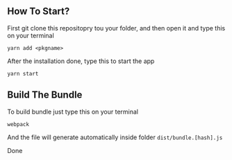 ## How To Start?
First git clone this repositopry tou your folder, and then open it and type this on your terminal

```
yarn add <pkgname>
```
After the installation done, type this to start the app
```
yarn start
```

## Build The Bundle
To build bundle just type this on your terminal
```
webpack
```
And the file will generate automatically inside folder `dist/bundle.[hash].js`

Done